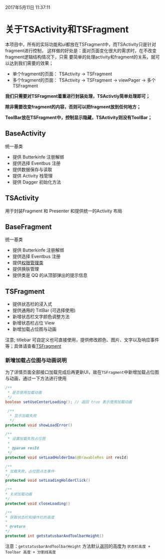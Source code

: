 2017年5月11日 11:37:11
# 关于TSActivity和TSFragment

本项目中，所有的实际功能和ui都放在TSFragment中，而TSActivity只是针对fragment进行控制，
这样做的好处是：面对页面变化很大的需求时，在不改变fragment逻辑结构情况下，只需
要简单的处理activity和fragment的关系，就可以达到我们需要的效果；

- 单个fragment的页面： TSActivity -> TSFragment
- 多个fragment的页面： TSActivity -> TSFragment -> viewPager -> 多个TSFragment

**我们只需要对TSFragment着重进行封装处理，TSActivtiy简单处理即可；**

**除非需要改变fragment的内容，否则可以把fragment放到任何地方；**

**ToolBar放在TSFragment中，控制显示隐藏，TSActivity则没有ToolBar；**

## BaseActivity
 统一基类
  - 提供 Butterkinfe 注册解绑
  - 提供选择 Eventbus 注册
  - 提供数据保存与读取
  - 提供 Activity 栈管理
  - 提供 Dagger 初始化方法
## TSActivity
 用于封装Fragment 和 Presenter 和提供统一的Activity 布局

## BaseFragment
 统一基类
 - 提供 Butterkinfe 注册解绑
 - 提供选择 Eventbus 注册
 - 提供[权限管理类](../common/PERMISSION.md)
 - 提供换肤管理
 - 提供类是 QQ 的从顶部弹出的提示信息

[]()
## TSFragment

 - 提供状态栏的浸入式
 - 提供通用的 TitlBar (可选择使用)
 - 新增状态栏文字颜色调整方法
 - 新增状态栏占位 View
 - 新增加载占位图与动画

注意; titlebar 可自定义也可直接使用，提供修改颜色、图片、文字以及响应事件等；具体请查看[TSFragment](../../baseproject/src/main/java/com/zhiyicx/baseproject/base/TSFragment.java)


### 新增加载占位图与动画说明

 为了详情页面全部接口加载完成后再更新UI，故在`TSFragment`中新增加载占位图与动画，通过一下方法进行使用
 ```java
 /**
  * 是否使用加载动画
  */
 boolean setUseCenterLoading(); // 返回 true 表示使用加载动画

  /**
   * 显示加载失败
   */
 protected void showLoadError()

 /**
  * 设置加载失败占位图
  *
  * @param resId
  */
 protected void setLoadHolderIma(@DrawableRes int resId)

/**
 * 加载失败，占位图点击事件
 */
 protected void setLoadingHolderClick()

/**
 * 关闭加载动画
 */
 protected void closeLoading()

/**
 * 获取状态栏和操作栏的高度
 *
 * @return
 */
 protected int getstatusbarAndToolbarHeight()

 ```
注意：`getstatusbarAndToolbarHeight` 方法默认返回的高度为  `状态栏高度 + Toolbar 高度 + 分割线高度`